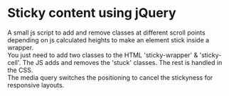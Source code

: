 Sticky content using jQuery
==============

A small js script to add and remove classes at different scroll points depending on js calculated heights to make an element stick inside a wrapper.
<br/>You just need to add two classes to the HTML 'sticky-wrapper' & 'sticky-cell'. The JS adds and removes the 'stuck' classes. The rest is handled in the CSS.
<br/>The media query switches the positioning to cancel the stickyness for responsive layouts.
